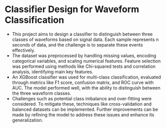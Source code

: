 # Classifier Design for Waveform Classification

- This project aims to design a classifier to distinguish between three classes of waveforms based on signal data. Each sample represents n seconds of data, and the challenge is to separate these events effectively.
- The dataset was preprocessed by handling missing values, encoding categorical variables, and scaling numerical features. Feature selection was performed using methods like Chi-squared tests and correlation analysis, identifying main key features.
- An XGBoost classifier was used for multi-class classification, evaluated through metrics like F1 score, confusion matrix, and ROC curve with AUC. The model performed well, with the ability to distinguish between the three waveform classes.
- Challenges such as potential class imbalance and over-fitting were considered. To mitigate these, techniques like cross-validation and balanced datasets can be implemented. Further improvements can be made by refining the model to address these issues and enhance its generalization.
